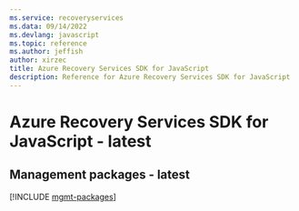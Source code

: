 ```yaml
---
ms.service: recoveryservices
ms.data: 09/14/2022
ms.devlang: javascript
ms.topic: reference
ms.author: jeffish
author: xirzec
title: Azure Recovery Services SDK for JavaScript
description: Reference for Azure Recovery Services SDK for JavaScript
---
```

# Azure Recovery Services SDK for JavaScript - latest

## Management packages - latest
[!INCLUDE [mgmt-packages](recovery-services-mgmt-index.md)]